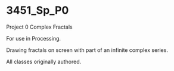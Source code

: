 3451_Sp_P0
==========

Project 0 Complex Fractals

For use in Processing.

Drawing fractals on screen with part of an infinite complex series.

All classes originally authored.
